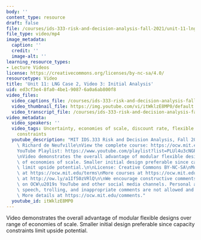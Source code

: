```yaml
---
body: ''
content_type: resource
draft: false
file: /courses/ids-333-risk-and-decision-analysis-fall-2021/unit-11-lng-case-video-3_360p_16_9.mp4
file_type: video/mp4
image_metadata:
  caption: ''
  credit: ''
  image-alt: ''
learning_resource_types:
- Lecture Videos
license: https://creativecommons.org/licenses/by-nc-sa/4.0/
resourcetype: Video
title: 'Unit 11: LNG Case 2, Video 3: Initial Analysis'
uid: ed3cf3e4-8fa0-4be1-9087-6a0a6ab800f8
video_files:
  video_captions_file: /courses/ids-333-risk-and-decision-analysis-fall-2021/1USdH8vqHHqQnaT2dToU-MSI6KaBquBaw_transcript.webvtt
  video_thumbnail_file: https://img.youtube.com/vi/itWklzE8MP0/default.jpg
  video_transcript_file: /courses/ids-333-risk-and-decision-analysis-fall-2021/1USdH8vqHHqQnaT2dToU-MSI6KaBquBaw_transcript.pdf
video_metadata:
  video_speakers: ''
  video_tags: Uncertainty, economies of scale, discount rate, flexible design, capacity
    constraints
  youtube_description: "MIT IDS.333 Risk and Decision Analysis, Fall 2021\nInstructor:\
    \ Richard de Neufville\nView the complete course: https://ocw.mit.edu/courses/ids-333-risk-and-decision-analysis-fall-2021/\n\
    YouTube Playlist: https://www.youtube.com/playlist?list=PLUl4u3cNGP62jwhTqp8_1kwrkDkxZhpQC\n\
    \nVideo demonstrates the overall advantage of modular flexible designs over range\
    \ of economies of scale. Smaller initial design preferable since capacity constraints\
    \ limit upside potential.\n\nLicense: Creative Commons BY-NC-SA\nMore information\
    \ at https://ocw.mit.edu/terms\nMore courses at https://ocw.mit.edu\nSupport OCW\
    \ at http://ow.ly/a1If50zVRlQ\n\nWe encourage constructive comments and discussion\
    \ on OCW\u2019s YouTube and other social media channels. Personal attacks, hate\
    \ speech, trolling, and inappropriate comments are not allowed and may be removed.\
    \ More details at https://ocw.mit.edu/comments."
  youtube_id: itWklzE8MP0
---
```

Video demonstrates the overall advantage of modular flexible designs over range of economies of scale. Smaller initial design preferable since capacity constraints limit upside potential.